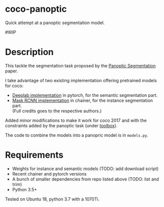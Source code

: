 # coco-panoptic
Quick attempt at a panoptic segmentation model.

#WIP

# Description

This tackle the segmentation task proposed by the [Panoptic Segmentation](https://arxiv.org/pdf/1801.00868.pdf) paper.

I take advantage of two existing implementation offering pretrained models for coco:
* [Deeplab implementation](https://github.com/kazuto1011/deeplab-pytorch) in pytorch, for the semantic segmentation part.
* [Mask RCNN implementation](https://github.com/wkentaro/chainer-mask-rcnn) in chainer, for the instance segmentation part.  
(Full credits goes to the respective authors.)

Added minor modifications to make it work for coco 2017 and with the constraints added by the panoptic task (under [toolbox](./toolbox)).

The code to combine the models into a panopric model is in `models.py`.

# Requirements
* Weights for instance and semantic models (TODO: add download script)
* Recent chainer and pytorch versions
* A bunch of smaller dependencies from repo listed above (TODO: list and trim)
* Python 3.5+

Tested on Ubuntu 18, python 3.7 with a 1070Ti.
